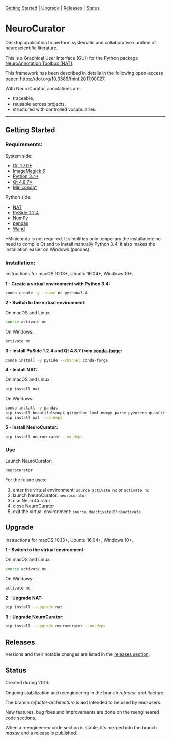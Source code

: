 [Getting Started](#getting-started) |
[Upgrade](#upgrade) |
[Releases](#releases) |
[Status](#status)

# NeuroCurator

Desktop application to perform systematic and collaborative curation of
neuroscientific literature.

This is a Graphical User Interface (GUI) for the Python package
[NeuroAnnotation Toolbox (NAT)](https://github.com/BlueBrain/nat).

This framework has been described in details in the following open-access
paper: https://doi.org/10.3389/fninf.2017.00027.

With NeuroCurator, annotations are:
- traceable,
- reusable across projects,
- structured with controlled vocabularies.

---

## Getting Started

### Requirements:

System side:

- [Git 1.7.0+](https://git-scm.com/downloads)
- [ImageMagick 6](http://docs.wand-py.org/en/latest/guide/install.html)
- [Python 3.4*](https://www.python.org/downloads/)
- [Qt 4.8.7*](https://doc.qt.io/archives/qt-4.8/supported-platforms.html)
- [Miniconda*](https://conda.io/miniconda.html)

Python side:

- [NAT](https://github.com/BlueBrain/nat)
- [PySide 1.2.4](https://wiki.qt.io/PySide)
- [NumPy](http://www.numpy.org)
- [pandas](https://pandas.pydata.org)
- [Wand](http://docs.wand-py.org)

*Miniconda is not required. It simplifies only temporary the installation:
no need to compile Qt and to install manually Python 3.4. It also makes the
installation easier on Windows (pandas).

### Installation:

Instructions for macOS 10.13+, Ubuntu 16.04+, Windows 10+.

**1 - Create a virtual environment with Python 3.4:**
```bash
conda create -y --name nc python=3.4
```

**2 - Switch to the virtual environment:**

On macOS and Linux:
```bash
source activate nc
```

On Windows:
```bash
activate nc
```

**3 -  Install PySide 1.2.4 and Qt 4.8.7 from [conda-forge](https://conda-forge.org):**
```bash
conda install -y pyside --channel conda-forge
```

**4 - Install NAT:**

On macOS and Linux:
```bash
pip install nat
```

On Windows:
```bash
conda install -y pandas
pip install beautifulsoup4 gitpython lxml numpy parse pyzotero quantities scipy wand
pip install nat --no-deps
```

**5 - Install NeuroCurator:**
```bash
pip install neurocurator --no-deps
```

### Use

Launch NeuroCurator:
```bash
neurocurator
```

For the future uses:
1. enter the virtual environment: `source activate nc` or  `activate nc`
2. launch NeuroCurator: `neurocurator`
3. use NeuroCurator
4. close NeuroCurator
5. exit the virtual environment: `source deactivate` or `deactivate`

## Upgrade

Instructions for macOS 10.13+, Ubuntu 16.04+, Windows 10+.

**1 - Switch to the virtual environment:**

On macOS and Linux:
```bash
source activate nc
```

On Windows:
```bash
activate nc
```

**2 - Upgrade NAT:**

```bash
pip install --upgrade nat
```

**3 - Upgrade NeuroCurator:**

```bash
pip install --upgrade neurocurator --no-deps
```

## Releases

Versions and their notable changes are listed in the
[releases section](https://github.com/BlueBrain/neurocurator/releases/).

## Status

Created during 2016.

Ongoing stabilization and reengineering in the branch _refactor-architecture_.

The branch _refactor-architecture_ is **not** intended to be used by end-users.

New features, bug fixes and improvements are done on the reengineered code sections.

When a reengineered code section is stable, it's merged into the branch
_master_ and a release is published.
